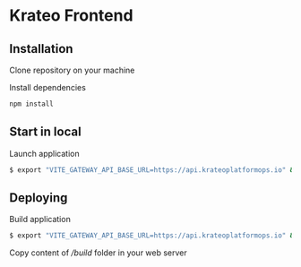 # Krateo Frontend

## Installation
Clone repository on your machine

Install dependencies
```sh
npm install
```

## Start in local
Launch application
```sh
$ export "VITE_GATEWAY_API_BASE_URL=https://api.krateoplatformops.io" && export "VITE_AUTHN_API_BASE_URL=https://api.krateoplatformops.io/authn" &&  npm run dev
```

## Deploying
Build application 
```sh
$ export "VITE_GATEWAY_API_BASE_URL=https://api.krateoplatformops.io" && export "VITE_AUTHN_API_BASE_URL=https://api.krateoplatformops.io/authn" &&  npm run build
```

Copy content of _/build_ folder in your web server
